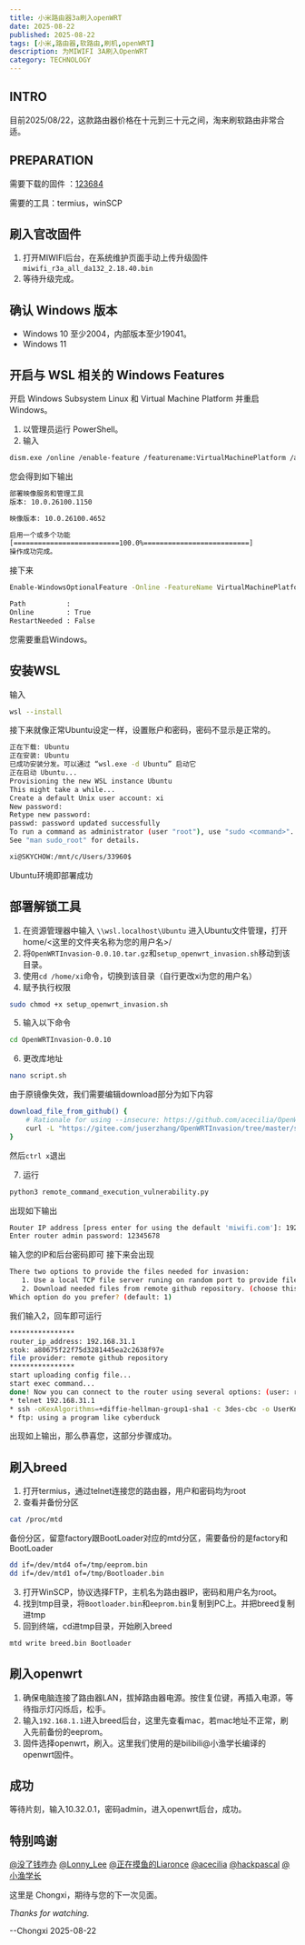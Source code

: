 ```yaml
---
title: 小米路由器3a刷入openWRT
date: 2025-08-22
published: 2025-08-22
tags: [小米,路由器,软路由,刷机,openWRT]
description: 为MIWIFI 3A刷入OpenWRT
category: TECHNOLOGY
---
```

## INTRO
目前2025/08/22，这款路由器价格在十元到三十元之间，淘来刷软路由非常合适。

## PREPARATION
需要下载的固件 ：[123684](https://www.123684.com/s/fKi6Vv-rTrmH)

需要的工具：termius，winSCP

## 刷入官改固件
1. 打开MIWIFI后台，在系统维护页面手动上传升级固件`miwifi_r3a_all_da132_2.18.40.bin`
2. 等待升级完成。

## 确认 Windows 版本
- Windows 10 至少2004，内部版本至少19041。
- Windows 11

## 开启与 WSL 相关的 Windows Features
开启 Windows Subsystem Linux 和 Virtual Machine Platform 并重启 Windows。
1. 以管理员运行 PowerShell。
2. 输入
```bash
dism.exe /online /enable-feature /featurename:VirtualMachinePlatform /all /norestart

```
您会得到如下输出
```bash
部署映像服务和管理工具
版本: 10.0.26100.1150

映像版本: 10.0.26100.4652

启用一个或多个功能
[==========================100.0%==========================]
操作成功完成。
```
接下来
```bash
Enable-WindowsOptionalFeature -Online -FeatureName VirtualMachinePlatform -NoRestart

```
```bash
Path          :
Online        : True
RestartNeeded : False
```
您需要重启Windows。

## 安装WSL
输入
```bash
wsl --install

```
接下来就像正常Ubuntu设定一样，设置账户和密码，密码不显示是正常的。
```bash
正在下载: Ubuntu
正在安装: Ubuntu
已成功安装分发。可以通过 “wsl.exe -d Ubuntu” 启动它
正在启动 Ubuntu...
Provisioning the new WSL instance Ubuntu
This might take a while...
Create a default Unix user account: xi
New password:
Retype new password:
passwd: password updated successfully
To run a command as administrator (user "root"), use "sudo <command>".
See "man sudo_root" for details.

xi@SKYCHOW:/mnt/c/Users/33960$
```
Ubuntu环境即部署成功

## 部署解锁工具
1. 在资源管理器中输入 `\\wsl.localhost\Ubuntu` 进入Ubuntu文件管理，打开home/<这里的文件夹名称为您的用户名>/
2. 将`OpenWRTInvasion-0.0.10.tar.gz`和`setup_openwrt_invasion.sh`移动到该目录。
3. 使用`cd /home/xi`命令，切换到该目录（自行更改xi为您的用户名）
4. 赋予执行权限
```bash
sudo chmod +x setup_openwrt_invasion.sh
```
5. 输入以下命令
```bash
cd OpenWRTInvasion-0.0.10
```
6. 更改库地址
```bash
nano script.sh
```
由于原镜像失效，我们需要编辑download部分为如下内容
```bash
download_file_from_github() {
    # Rationale for using --insecure: https://github.com/acecilia/OpenWRTInvasion/issues/31#issuecomment-690755250
    curl -L "https://gitee.com/juserzhang/OpenWRTInvasion/tree/master/script_tools$1" --insecure --output "$2"
}
```
然后`ctrl x`退出

7. 运行
```bash
python3 remote_command_execution_vulnerability.py
```
出现如下输出
```bash
Router IP address [press enter for using the default 'miwifi.com']: 192.168.31.1
Enter router admin password: 12345678
```
输入您的IP和后台密码即可
接下来会出现
```bash
There two options to provide the files needed for invasion:
   1. Use a local TCP file server runing on random port to provide files in local directory `script_tools`.
   2. Download needed files from remote github repository. (choose this option only if github is accessable inside router device.)
Which option do you prefer? (default: 1)
```
我们输入2，回车即可运行
```bash
****************
router_ip_address: 192.168.31.1
stok: a80675f22f75d3281445ea2c2638f97e
file provider: remote github repository
****************
start uploading config file...
start exec command...
done! Now you can connect to the router using several options: (user: root, password: root)
* telnet 192.168.31.1
* ssh -oKexAlgorithms=+diffie-hellman-group1-sha1 -c 3des-cbc -o UserKnownHostsFile=/dev/null root@192.168.31.1
* ftp: using a program like cyberduck
```
出现如上输出，那么恭喜您，这部分步骤成功。

## 刷入breed
1. 打开termius，通过telnet连接您的路由器，用户和密码均为root
2. 查看并备份分区
```bash
cat /proc/mtd
```
备份分区，留意factory跟BootLoader对应的mtd分区，需要备份的是factory和BootLoader
```bash
dd if=/dev/mtd4 of=/tmp/eeprom.bin
dd if=/dev/mtd1 of=/tmp/Bootloader.bin
```
3. 打开WinSCP，协议选择FTP，主机名为路由器IP，密码和用户名为root。
4. 找到tmp目录，将`Bootloader.bin`和`eeprom.bin`复制到PC上。并把breed复制进tmp
5. 回到终端，cd进tmp目录，开始刷入breed
```bash
mtd write breed.bin Bootloader
```

## 刷入openwrt
1. 确保电脑连接了路由器LAN，拔掉路由器电源。按住复位键，再插入电源，等待指示灯闪烁后，松手。
2. 输入`192.168.1.1`进入breed后台，这里先查看mac，若mac地址不正常，刷入先前备份的eeprom。
3. 固件选择openwrt，刷入。这里我们使用的是bilibili@小渔学长编译的openwrt固件。
## 成功
等待片刻，输入10.32.0.1，密码admin，进入openwrt后台，成功。

## 特别鸣谢
[@没了钱咋办](https://www.right.com.cn/forum/thread-4017759-1-1.html)
[@Lonny_Lee](https://www.right.com.cn/forum/thread-4056716-1-1.html)
[@正在摸鱼的Liaronce](https://www.liaronce.com/archives/1146)
[@acecilia](https://github.com/acecilia/OpenWRTInvasion)
[@hackpascal](https://www.right.com.cn/forum/thread-161906-1-1.html)
[@小渔学长](https://yuos.top/)


这里是 Chongxi，期待与您的下一次见面。

_Thanks for watching._

--Chongxi 2025-08-22
